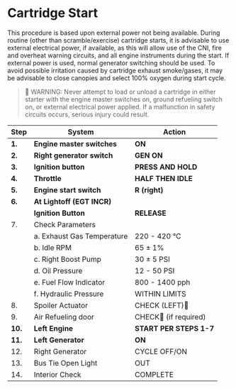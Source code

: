 # Cartridge Start

This procedure is based upon external power not being
available. During routine (other than scramble/exercise)
cartridge starts, it is advisable to use external electrical
power, if available, as this will allow use of the CNI, fire
and overheat warning circuits, and all engine instruments
during the start. If external power is used, normal
generator switching should be used. To avoid possible
irritation caused by cartridge exhaust smoke/gases, it
may be advisable to close canopies and select 100% oxygen
during start cycle.

> 🔴 WARNING: Never attempt to load or unload a cartridge in
> either starter with the engine master switches on,
> ground refueling switch on, or external electrical
> power applied. If a malfunction in safety circuits
> occurs, serious injury could result.

| Step    | System                         | Action                       |
|---------|--------------------------------|------------------------------|
| **1.**  | **Engine master switches**     | **ON**                       |
| **2.**  | **Right generator switch**     | **GEN ON**                   |
| **3.**  | **Ignition button**            | **PRESS AND HOLD**           |
| **4.**  | **Throttle**                   | **HALF THEN IDLE**           |
| **5.**  | **Engine start switch**        | **R (right)**                |
| **6.**  | **At Lightoff (EGT INCR)**     |                              |
|         | **Ignition Button**            | **RELEASE**                  |
| 7.      | Check Parameters               |                              |
|         | a. Exhaust Gas Temperature     | 220 - 420 °C                 |
|         | b. Idle RPM                    | 65 ± 1%                      |
|         | c. Right Boost Pump            | 30 ± 5 PSI                   |
|         | d. Oil Pressure                | 12 - 50 PSI                  |
|         | e. Fuel Flow Indicator         | 800 - 1400 pph               |
|         | f. Hydraulic Pressure          | WITHIN LIMITS                |
| 8.      | Spoiler Actuator               | CHECK (LEFT)🔧               |
| 9.      | Air Refueling door             | CHECK🔧 (if required)        |
| **10.** | **Left Engine**                | **START PER STEPS 1-7**      |
| **11.** | **Left Generator**             | **ON**                       |
| 12.     | Right Generator                | CYCLE OFF/ON                 |
| 13.     | Bus Tie Open Light             | OUT                          |
| 14.     | Interior Check                 | COMPLETE                     |
